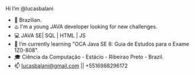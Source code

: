 Hi I’m @lucasbalani
- :satellite: Brazilian.
- :hotsprings: I'm a young JAVA developer looking for new challenges.
- :computer: JAVA SE| SQL | HTML | JS
- :book: I’m currently learning "OCA Java SE 8: Guia de Estudos para o Exame 1Z0-808".
- :mortar_board: Ciência da Computação - Estácio - Ribeirao Preto - Brazil.
- 📫 lucasbalani@gmail.com || +5516988296172

